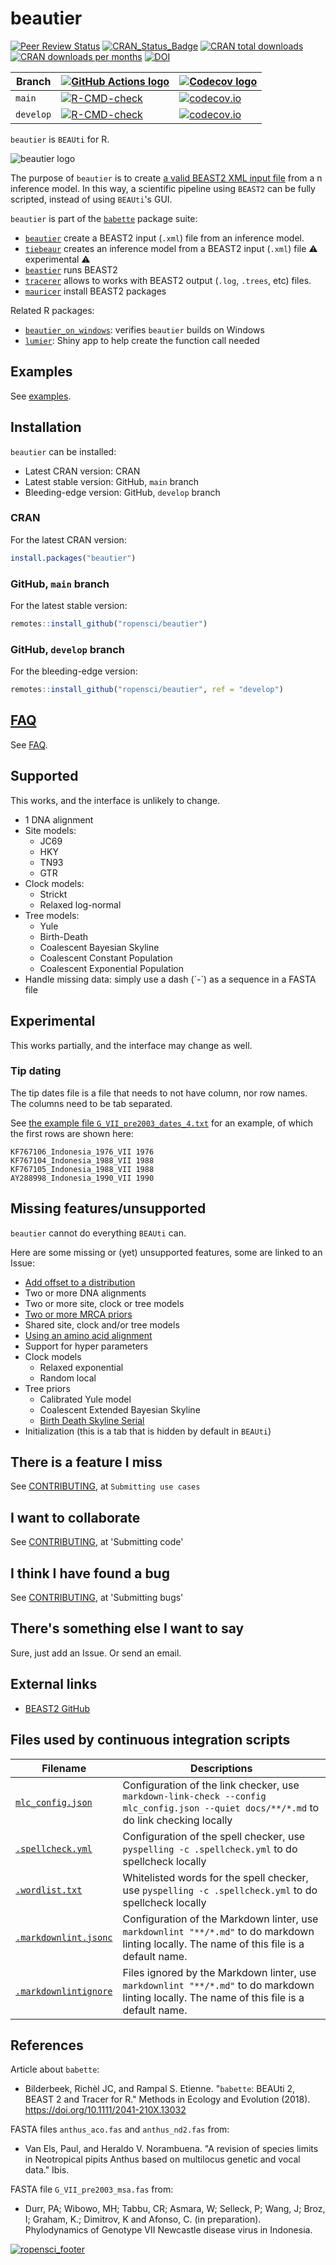# beautier

<!-- markdownlint-disable MD013 --><!-- Badges cannot be split up over lines, hence will break 80 characters per line -->

[![Peer Review Status](https://badges.ropensci.org/209_status.svg)](https://github.com/ropensci/software-review/issues/209)
[![CRAN_Status_Badge](http://www.r-pkg.org/badges/version/beautier)](https://cran.r-project.org/package=beautier)
[![CRAN total downloads](http://cranlogs.r-pkg.org/badges/grand-total/beautier)]( https://CRAN.R-project.org/package=beautier)
[![CRAN downloads per months](http://cranlogs.r-pkg.org/badges/beautier)](https://CRAN.R-project.org/package=beautier)
[![DOI](https://zenodo.org/badge/53443354.svg)](https://zenodo.org/badge/latestdoi/53443354)

Branch   |[![GitHub Actions logo](man/figures/GitHubActions.png)](https://github.com/ropensci/beautier/actions)                                                                                      |[![Codecov logo](man/figures/Codecov.png)](https://about.codecov.io/)
---------|---------|---------
`main`   |[![R-CMD-check](https://github.com/ropensci/beastier/actions/workflows/R-CMD-check.yaml/badge.svg?branch=main)](https://github.com/ropensci/beastier/actions/workflows/R-CMD-check.yaml)   |[![codecov.io](https://codecov.io/github/ropensci/beastier/coverage.svg?branch=main)](https://app.codecov.io/github/ropensci/beastier/branch/main)
`develop`|[![R-CMD-check](https://github.com/ropensci/beastier/actions/workflows/R-CMD-check.yaml/badge.svg?branch=develop)](https://github.com/ropensci/beastier/actions/workflows/R-CMD-check.yaml)|[![codecov.io](https://codecov.io/github/ropensci/beastier/coverage.svg?branch=develop)](https://app.codecov.io/github/ropensci/beastier/branch/develop)

<!-- markdownlint-enable MD013 -->

`beautier` is `BEAUti` for R.

![beautier logo](man/figures/beautier_logo.png)

The purpose of `beautier` is to create
[a valid BEAST2 XML input file](inst/extdata/2_4.xml)
from a n inference model. In this way, a scientific pipeline using
`BEAST2` can be fully scripted, instead of using `BEAUti`'s GUI.

`beautier` is part of the
[`babette`](https://github.com/ropensci/babette) package suite:

* [`beautier`](https://github.com/ropensci/beautier)
  create a BEAST2 input (`.xml`) file from an inference model.
* [`tiebeaur`](https://github.com/richelbilderbeek/tiebeaur)
  creates an inference model from a BEAST2 input (`.xml`) file
  :warning: experimental :warning:
* [`beastier`](https://github.com/ropensci/beastier) runs BEAST2
* [`tracerer`](https://github.com/ropensci/tracerer) allows to
  works with BEAST2 output (`.log`, `.trees`, etc) files.
* [`mauricer`](https://github.com/ropensci/mauricer) install BEAST2 packages

Related R packages:

* [`beautier_on_windows`](https://github.com/richelbilderbeek/beautier_on_windows):
  verifies `beautier` builds on Windows
* [`lumier`](https://github.com/ropensci/lumier):
  Shiny app to help create the function call needed

## Examples

See [examples](doc/examples.md).

## Installation

`beautier` can be installed:

* Latest CRAN version: CRAN
* Latest stable version: GitHub, `main` branch
* Bleeding-edge version: GitHub, `develop` branch

### CRAN

For the latest CRAN version:

```r
install.packages("beautier")
```

### GitHub, `main` branch

For the latest stable version:

```r
remotes::install_github("ropensci/beautier")
```

### GitHub, `develop` branch

For the bleeding-edge version:

```r
remotes::install_github("ropensci/beautier", ref = "develop")
```

## [FAQ](doc/faq.md)

See [FAQ](doc/faq.md).

## Supported

This works, and the interface is unlikely to change.

* 1 DNA alignment
* Site models:
    * JC69
    * HKY
    * TN93
    * GTR
* Clock models:
    * Strickt
    * Relaxed log-normal
* Tree models:
    * Yule
    * Birth-Death
    * Coalescent Bayesian Skyline
    * Coalescent Constant Population
    * Coalescent Exponential Population
* Handle missing data: simply use a dash (´-´) as a sequence
   in a FASTA file

## Experimental

This works partially, and the interface may change as well.

### Tip dating

The tip dates file is a file
that needs to not have column, nor row names.
The columns need to be tab separated.

See
[the example file `G_VII_pre2003_dates_4.txt`](https://github.com/ropensci/beautier/blob/main/inst/extdata/G_VII_pre2003_dates_4.txt)
for an example, of which the first rows are shown here:

```text
KF767106_Indonesia_1976_VII 1976
KF767104_Indonesia_1988_VII 1988
KF767105_Indonesia_1988_VII 1988
AY288998_Indonesia_1990_VII 1990
```

## Missing features/unsupported

`beautier` cannot do everything `BEAUti` can.

Here are some missing or (yet) unsupported features,
some are linked to an Issue:

* [Add offset to a distribution](https://github.com/ropensci/beautier/issues/130)
* Two or more DNA alignments
* Two or more site, clock or tree models
* [Two or more MRCA priors](https://github.com/ropensci/beautier/issues/131)
* Shared site, clock and/or tree models
* [Using an amino acid alignment](https://github.com/ropensci/beautier/issues/114)
* Support for hyper parameters
* Clock models
    * Relaxed exponential
    * Random local
* Tree priors
    * Calibrated Yule model
    * Coalescent Extended Bayesian Skyline
    * [Birth Death Skyline Serial](https://github.com/ropensci/beautier/issues/133)
* Initialization (this is a tab that is hidden by default in `BEAUti`)

## There is a feature I miss

See [CONTRIBUTING](CONTRIBUTING.md), at `Submitting use cases`

## I want to collaborate

See [CONTRIBUTING](CONTRIBUTING.md), at 'Submitting code'

## I think I have found a bug

See [CONTRIBUTING](CONTRIBUTING.md), at 'Submitting bugs'

## There's something else I want to say

Sure, just add an Issue. Or send an email.

## External links

* [BEAST2 GitHub](https://github.com/CompEvol/beast2)

## Files used by continuous integration scripts

<!-- markdownlint-disable MD013 --><!-- Tables cannot be split up over lines, hence will break 80 characters per line -->

Filename                              |Descriptions
--------------------------------------|--------------------------------------------------------------------------------------------------------------------------------------
[`mlc_config.json`](mlc_config.json)    |Configuration of the link checker, use `markdown-link-check --config mlc_config.json --quiet docs/**/*.md` to do link checking locally
[`.spellcheck.yml`](.spellcheck.yml)    |Configuration of the spell checker, use `pyspelling -c .spellcheck.yml` to do spellcheck locally
[`.wordlist.txt`](.wordlist.txt)        |Whitelisted words for the spell checker, use `pyspelling -c .spellcheck.yml` to do spellcheck locally
[`.markdownlint.jsonc`](.markdownlint.jsonc)|Configuration of the Markdown linter, use `markdownlint "**/*.md"` to do markdown linting locally. The name of this file is a default name.
[`.markdownlintignore`](.markdownlintignore)|Files ignored by the Markdown linter, use `markdownlint "**/*.md"` to do markdown linting locally. The name of this file is a default name.

<!-- markdownlint-enable MD013 -->

## References

<!-- markdownlint-disable MD013 --><!-- References are not split up over lines, to keep them copy-pastable, hence will break 80 characters per line -->

Article about `babette`:

* Bilderbeek, Richèl JC, and Rampal S. Etienne. "`babette`: BEAUti 2, BEAST 2 and Tracer for R." Methods in Ecology and Evolution (2018). <https://doi.org/10.1111/2041-210X.13032>

FASTA files `anthus_aco.fas` and `anthus_nd2.fas` from:

* Van Els, Paul, and Heraldo V. Norambuena. "A revision of species limits in Neotropical pipits Anthus based on multilocus genetic and vocal data." Ibis.

FASTA file `G_VII_pre2003_msa.fas` from:

* Durr, PA; Wibowo, MH; Tabbu, CR; Asmara, W; Selleck, P; Wang, J; Broz, I; Graham, K.; Dimitrov, K and Afonso, C. (in preparation). Phylodynamics of Genotype VII Newcastle disease virus in Indonesia.

[![ropensci_footer](https://ropensci.org/public_images/ropensci_footer.png)](https://ropensci.org)

<!-- markdownlint-enable MD013 -->

